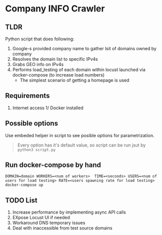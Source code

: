 # Company INFO Crawler

## TLDR

Python script that does following:
1. Google-s provided company name to gather lsit of domains owned by company
1. Resolves the domain list to specific IPv4s
1. Grabs GEO info on IPv4s
1. Performs load_testing of each domain within locust launched via docker-compose (to increase load numbers)
    - The simplest scenario of getting a homepage is used

## Requirements

1. Internet access
1/ Docker installed

## Possible options

Use embeded helper in script to see posible options for parametrization.

> Every option has it's default value, so script can be run jsut by `python3 script.py`

## Run docker-compose by hand

`DOMAIN=domain WORKERS=<num of workers>  TIME=<seconds> USERS=<num of users for load testing> RATE=<users spawning rate for load testing> docker-compose up`

## TODO List

1. Increase performance by implementing async API calls
1. EXpose Locust UI if needed
1. Workaround DNS temporary issues
1. Deal with inaccessible from test source domains